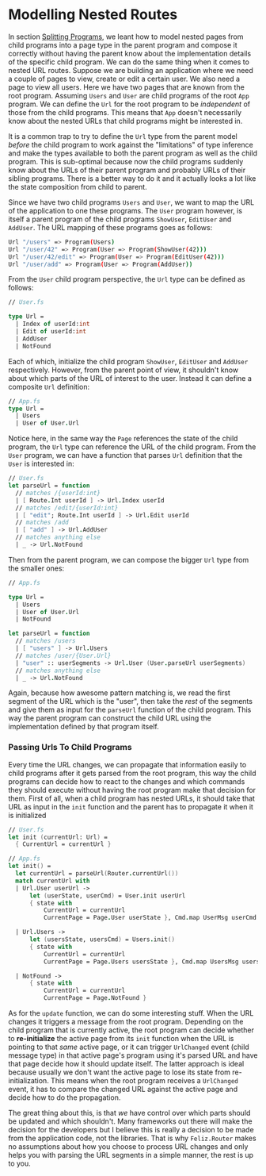 # Modelling Nested Routes

In section [Splitting Programs](splitting-programs), we leant how to model nested pages from child programs into a page type in the parent program and compose it correctly without having the parent know about the implementation details of the specific child program. We can do the same thing when it comes to nested URL routes. Suppose we are building an application where we need a couple of pages to view, create or edit a certain user. We also need a page to view all users. Here we have two pages that are known from the root program. Assuming `Users` and `User` are child programs of the root `App` program. We can define the `Url` for the root program to be *independent* of those from the child programs. This means that `App` doesn't necessarily know about the nested URLs that child programs might be interested in.

It is a common trap to try to define the `Url` type from the parent model *before* the child program to work against the "limitations" of type inference and make the types available to both the parent program as well as the child program. This is sub-optimal because now the child programs suddenly know about the URLs of their parent program and probably URLs of their sibling programs. There is a better way to do it and it actually looks a lot like the state composition from child to parent.

Since we have two child programs `Users` and `User`, we want to map the URL of the application to one these programs. The `User` program however, is itself a parent program of the child programs `ShowUser`, `EditUser` and `AddUser`. The URL mapping of these programs goes as follows:
```bash
Url "/users" => Program(Users)
Url "/user/42" => Program(User => Program(ShowUser(42)))
Url "/user/42/edit" => Program(User => Program(EditUser(42)))
Url "/user/add" => Program(User => Program(AddUser))
```
From the `User` child program perspective, the `Url` type can be defined as follows:
```fsharp
// User.fs

type Url =
  | Index of userId:int
  | Edit of userId:int
  | AddUser
  | NotFound
```
Each of which, initialize the child program `ShowUser`, `EditUser` and `AddUser` respectively. However, from the parent point of view, it shouldn't know about which parts of the URL of interest to the user. Instead it can define a composite `Url` definition:

```fsharp
// App.fs
type Url =
  | Users
  | User of User.Url
```
Notice here, in the same way the `Page` references the state of the child program, the `Url` type can reference the URL of the child program. From the `User` program, we can have a function that parses `Url` definition that the `User` is interested in:
```fsharp
// User.fs
let parseUrl = function
  // matches /{userId:int}
  | [ Route.Int userId ] -> Url.Index userId
  // matches /edit/{userId:int}
  | [ "edit"; Route.Int userId ] -> Url.Edit userId
  // matches /add
  | [ "add" ] -> Url.AddUser
  // matches anything else
  | _ -> Url.NotFound
```
Then from the parent program, we can compose the bigger `Url` type from the smaller ones:
```fsharp {highlight: [12]}
// App.fs

type Url =
  | Users
  | User of User.Url
  | NotFound

let parseUrl = function
  // matches /users
  | [ "users" ] -> Url.Users
  // matches /user/{User.Url}
  | "user" :: userSegments -> Url.User (User.parseUrl userSegments)
  // matches anything else
  | _ -> Url.NotFound
```
Again, because how awesome pattern matching is, we read the first segment of the URL which is the "user", then take the *rest* of the segments and give them as input for the `parseUrl` function of the child program. This way the parent program can construct the child URL using the implementation defined by that program itself.

### Passing Urls To Child Programs

Every time the URL changes, we can propagate that information easily to child programs after it gets parsed from the root program, this way the child programs can decide how to react to the changes and which commands they should execute without having the root program make that decision for them. First of all, when a child program has nested URLs, it should take that URL as input in the `init` function and the parent has to propagate it when it is initialized
```fsharp {highlight: ['10-13']}
// User.fs
let init (currentUrl: Url) =
  { CurrentUrl = currentUrl }

// App.fs
let init() =
  let currentUrl = parseUrl(Router.currentUrl())
  match currentUrl with
  | Url.User userUrl ->
      let (userState, userCmd) = User.init userUrl
      { state with
          CurrentUrl = currentUrl
          CurrentPage = Page.User userState }, Cmd.map UserMsg userCmd

  | Url.Users ->
      let (usersState, usersCmd) = Users.init()
      { state with
          CurrentUrl = currentUrl
          CurrentPage = Page.Users usersState }, Cmd.map UsersMsg usersCmd

  | NotFound ->
      { state with
          CurrentUrl = currentUrl
          CurrentPage = Page.NotFound }
```
As for the `update` function, we can do some interesting stuff. When the URL changes it triggers a message from the root program. Depending on the child program that is currently active, the root program can decide whether to **re-initialize** the active page from its `init` function when the URL is pointing to that *same* active page, or it can trigger `UrlChanged` event (child message type) in that active page's program using it's parsed URL and have that page decide how it should update itself. The latter approach is ideal because usually we don't want the active page to lose its state from re-initialization. This means when the root program receives a `UrlChanged` event, it has to compare the changed URL against the active page and decide how to do the propagation.

The great thing about this, is that *we* have control over which parts should be updated and which shouldn't. Many frameworks out there will make the decision for the developers but I believe this is really a decision to be made from the application code, not the libraries. That is why `Feliz.Router` makes no assumptions about how you choose to process URL changes and only helps you with parsing the URL segments in a simple manner, the rest is up to you.
